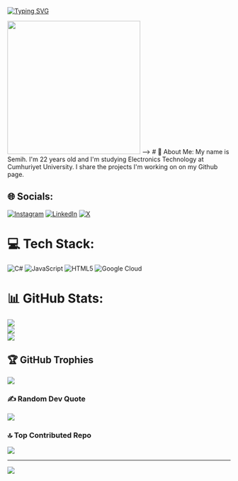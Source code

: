 [![Typing SVG](https://readme-typing-svg.demolab.com?font=Fira+Code&pause=1000&color=F7F7F7&random=false&width=435&lines=HELLO+THERE!+%F0%9F%91%BE+WELCOME%F0%9F%99%8B%F0%9F%8F%BB;MY+NAME+IS+ZESA+%F0%9F%98%8E;SEMIH+AYAN+%F0%9F%98%84)](https://git.io/typing-svg)
<div id="header" align="left">
<img src="https://cdn.dribbble.com/users/1162077/screenshots/3848914/programmer.gif" width="300"/> -->
# 💫 About Me:
My name is Semih. I'm 22 years old and I'm studying Electronics Technology at Cumhuriyet University. I share the projects I'm working on on my Github page.


## 🌐 Socials:
[![Instagram](https://img.shields.io/badge/Instagram-%23E4405F.svg?logo=Instagram&logoColor=white)](https://instagram.com/semihayn7) [![LinkedIn](https://img.shields.io/badge/LinkedIn-%230077B5.svg?logo=linkedin&logoColor=white)](https://linkedin.com/in/semih-ayan-30394a264) [![X](https://img.shields.io/badge/X-black.svg?logo=X&logoColor=white)](https://x.com/semihayn7) 

# 💻 Tech Stack:
![C#](https://img.shields.io/badge/c%23-%23239120.svg?style=for-the-badge&logo=csharp&logoColor=white) ![JavaScript](https://img.shields.io/badge/javascript-%23323330.svg?style=for-the-badge&logo=javascript&logoColor=%23F7DF1E) ![HTML5](https://img.shields.io/badge/html5-%23E34F26.svg?style=for-the-badge&logo=html5&logoColor=white) ![Google Cloud](https://img.shields.io/badge/GoogleCloud-%234285F4.svg?style=for-the-badge&logo=google-cloud&logoColor=white)
# 📊 GitHub Stats:
![](https://github-readme-stats.vercel.app/api?username=Zesaa&theme=blue-green&hide_border=true&include_all_commits=false&count_private=false)<br/>
![](https://github-readme-streak-stats.herokuapp.com/?user=Zesaa&theme=blue-green&hide_border=true)<br/>
![](https://github-readme-stats.vercel.app/api/top-langs/?username=Zesaa&theme=blue-green&hide_border=true&include_all_commits=false&count_private=false&layout=compact)

## 🏆 GitHub Trophies
![](https://github-profile-trophy.vercel.app/?username=Zesaa&theme=radical&no-frame=false&no-bg=true&margin-w=4)

### ✍️ Random Dev Quote
![](https://quotes-github-readme.vercel.app/api?type=horizontal&theme=radical)

### 🔝 Top Contributed Repo
![](https://github-contributor-stats.vercel.app/api?username=Zesaa&limit=5&theme=dark&combine_all_yearly_contributions=true)

---
[![](https://visitcount.itsvg.in/api?id=Zesaa&icon=0&color=0)](https://visitcount.itsvg.in)

<!-- Proudly created with GPRM ( https://gprm.itsvg.in ) -->
